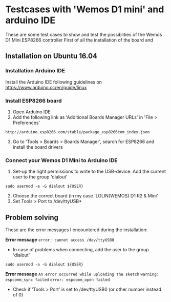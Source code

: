 # Testcases with 'Wemos D1 mini' and arduino IDE
These are some test cases to show and test the possiblities of the Wemos D1 Mini ESP8266 controller
First of all the installation of the board and 

## Installation on Ubuntu 16.04
### Installation Arduino IDE
Install the Arduino IDE following guidelines on 
https://www.arduino.cc/en/guide/linux

### Install ESP8266 board
1. Open Arduino IDE
2. Add the following link as 'Additional Boards Manager URLs' in 'File > Preferences'
```
http://arduino.esp8266.com/stable/package_esp8266com_index.json
```
3. Go to 'Tools > Boards > Boards Manager', search for ESP8266 and install the board drivers

### Connect your Wemos D1 Mini to Arduino IDE
1. Set-up the right permissions to write to the USB-device.
Add the current user to the group 'dialout'
```
sudo usermod -a -G dialout ${USER}
```
2. Choose the correct board (in my case 'LOLIN(WEMOS) D1 R2 & Mini'
3. Set Tools > Port to /dev/ttyUSB*




## Problem solving
These are the error messages I encountered during the installation:

**Error message** `error: cannot access /dev/ttyUSB0`
+ In case of problems when connecting, add the user to the group 'dialout'
```
sudo usermod -a -G dialout ${USER}
```

**Error message** 
`An error occurred while uploading the sketch` 
`warning: espcomm_sync failed` 
`error: espcomm_open failed`
+ Check if 'Tools > Port' is set to /dev/ttyUSB0 (or other number instead of 0)

